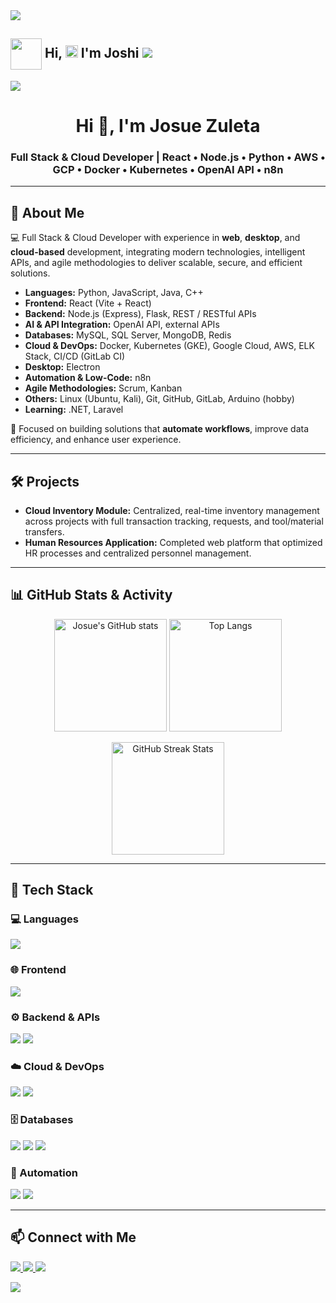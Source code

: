 <!-- flicker line -->
 <img src="https://user-images.githubusercontent.com/73097560/115834477-dbab4500-a447-11eb-908a-139a6edaec5c.gif">

## <picture align="center"><img align="center" src = "https://github.com/7oSkaaa/7oSkaaa/blob/main/Images/about_me.gif?raw=true" width = 50px></picture>  <b> <b>Hi, </b><img src="https://media.giphy.com/media/hvRJCLFzcasrR4ia7z/giphy.gif" width="20"> I'm Joshi </b> <img src="https://user-images.githubusercontent.com/73097560/115834477-dbab4500-a447-11eb-908a-139a6edaec5c.gif"> 

<!-- Flicker line -->
<img src="https://user-images.githubusercontent.com/73097560/115834477-dbab4500-a447-11eb-908a-139a6edaec5c.gif">

<h1 align="center">Hi 👋, I'm Josue Zuleta</h1>
<h3 align="center">Full Stack & Cloud Developer | React • Node.js • Python • AWS • GCP • Docker • Kubernetes • OpenAI API • n8n</h3>

---

## 🚀 About Me

💻 Full Stack & Cloud Developer with experience in **web**, **desktop**, and **cloud-based** development, integrating modern technologies, intelligent APIs, and agile methodologies to deliver scalable, secure, and efficient solutions.

- **Languages:** Python, JavaScript, Java, C++
- **Frontend:** React (Vite + React)
- **Backend:** Node.js (Express), Flask, REST / RESTful APIs
- **AI & API Integration:** OpenAI API, external APIs
- **Databases:** MySQL, SQL Server, MongoDB, Redis
- **Cloud & DevOps:** Docker, Kubernetes (GKE), Google Cloud, AWS, ELK Stack, CI/CD (GitLab CI)
- **Desktop:** Electron
- **Automation & Low-Code:** n8n
- **Agile Methodologies:** Scrum, Kanban
- **Others:** Linux (Ubuntu, Kali), Git, GitHub, GitLab, Arduino (hobby)
- **Learning:** .NET, Laravel

🎯 Focused on building solutions that **automate workflows**, improve data efficiency, and enhance user experience.

---

## 🛠 Projects
- **Cloud Inventory Module:** Centralized, real-time inventory management across projects with full transaction tracking, requests, and tool/material transfers.
- **Human Resources Application:** Completed web platform that optimized HR processes and centralized personnel management.

---

## 📊 GitHub Stats & Activity

<p align="center">
  <img src="https://github-readme-stats.vercel.app/api?username=joshi-debb&show_icons=true&theme=tokyonight" alt="Josue's GitHub stats" height="180"/>
  <img src="https://github-readme-stats.vercel.app/api/top-langs/?username=joshi-debb&layout=compact&theme=tokyonight" alt="Top Langs" height="180"/>
</p>

<p align="center">
  <img src="https://github-readme-streak-stats.herokuapp.com/?user=joshi-debb&theme=tokyonight" alt="GitHub Streak Stats" height="180"/>
</p>

---

## 🧰 Tech Stack

### 💻 Languages
<p>
  <img src="https://skillicons.dev/icons?i=python,javascript,java,cpp" />
</p>

### 🌐 Frontend
<p>
  <img src="https://skillicons.dev/icons?i=react,vite,html,css,bootstrap" />
</p>

### ⚙️ Backend & APIs
<p>
  <img src="https://skillicons.dev/icons?i=nodejs,express,flask" />
  <img src="https://img.shields.io/badge/REST-API-blue?style=flat-square&logo=swagger" />
</p>

### ☁️ Cloud & DevOps
<p>
  <img src="https://skillicons.dev/icons?i=docker,kubernetes,gcp,aws" />
  <img src="https://img.shields.io/badge/ELK-Stack-brightgreen?style=flat-square&logo=elastic" />
</p>

### 🗄 Databases
<p>
  <img src="https://skillicons.dev/icons?i=mysql,mongodb" />
  <img src="https://img.shields.io/badge/SQL%20Server-CC2927?style=flat-square&logo=microsoftsqlserver&logoColor=white" />
  <img src="https://img.shields.io/badge/Redis-DC382D?style=flat-square&logo=redis&logoColor=white" />
</p>

### 🔄 Automation
<p>
  <img src="https://img.shields.io/badge/n8n-A020F0?style=flat-square&logo=n8n&logoColor=white" />
  <img src="https://img.shields.io/badge/OpenAI-412991?style=flat-square&logo=openai&logoColor=white" />
</p>

---

## 📫 Connect with Me
<p>
  <a href="https://www.linkedin.com/in/josue-zuleta/" target="_blank">
    <img src="https://skillicons.dev/icons?i=linkedin" />
  </a>
  <a href="mailto:mym.jayjay@gmail.com" target="_blank">
    <img src="https://skillicons.dev/icons?i=gmail" />
  </a>
  <a href="https://github.com/joshi-debb" target="_blank">
    <img src="https://skillicons.dev/icons?i=github" />
  </a>
</p>

<!-- Flicker line -->
<img src="https://user-images.githubusercontent.com/73097560/115834477-dbab4500-a447-11eb-908a-139a6edaec5c.gif">